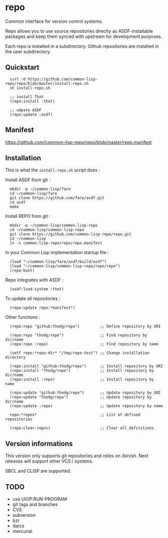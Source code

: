 # repo

Common interface for version control systems.

Repo allows you to use source repositories directly as ASDF-installable
packages and keep them synced with upstream for development purposes.

Each repo is installed in a subdirectory.
Github repositories are installed in the user subdirectory.


## Quickstart

``` SH
  curl -O https://github.com/common-lisp-repo/repo/blob/master/install-repo.sh
  sh install-repo.sh
```

``` Common-Lisp
  ;; install Thot
  (repo:install :thot)

  ;; udpate ASDF
  (repo:update :asdf)
```


## Manifest

https://github.com/common-lisp-repo/repo/blob/master/repo.manifest


## Installation

This is what the `install-repo.sh` script does :

Install ASDF from git :

``` SH
  mkdir -p ~/common-lisp/fare
  cd ~/common-lisp/fare
  git clone https://github.com/fare/asdf.git
  cd asdf
  make
```

Install REPO from git :

``` SH
  mkdir -p ~/common-lisp/common-lisp-repo
  cd ~/common-lisp/common-lisp-repo
  git clone https://github.com/common-lisp-repo/repo.git
  cd ~/common-lisp
  ln -s common-lisp-repo/repo/repo.manifest
```

In your Common Lisp implementation startup file :

``` Common-Lisp
  (load "~/common-lisp/fare/asdf/build/asdf")
  (load "~/common-lisp/common-lisp-repo/repo/repo")
  (repo:boot)
```

Repo integrates with ASDF :

``` Common-Lisp
  (asdf:load-system :thot)
```

To update all repositories :

``` Common-Lisp
  (repo:update repo:*manifest*)
```

Other functions :

``` Common-Lisp
  (repo:repo "github:thodg/repo")         ;; Define repository by URI

  (repo:repo "thodg/repo")                ;; Find repository by dir/name
  (repo:repo :repo)                       ;; Find repository by name

  (setf repo:*repo-dir* "/tmp/repo-test") ;; Change installation directory

  (repo:install "github:thodg/repo")      ;; Install repository by URI
  (repo:install "thodg/repo")             ;; Install repository by dir/name
  (repo:install :repo)                    ;; Install repository by name

  (repo:update "github:thodg/repo")       ;; Update repository by URI
  (repo:update "thodg/repo")              ;; Update repository by dir/name
  (repo:update :repo)                     ;; Update repository by name

  repo:*repos*                            ;; List of defined repositories

  (repo:clear-repos)                      ;; Clear all definitions
```


## Version informations

This version only supports git repositories and relies on /bin/sh.
Next releases will support other VCS / systems.

SBCL and CLISP are supported.

## TODO

*   use UIOP:RUN-PROGRAM
*   git tags and branches
*   CVS
*   subversion
*   bzr
*   darcs
*   mercurial
